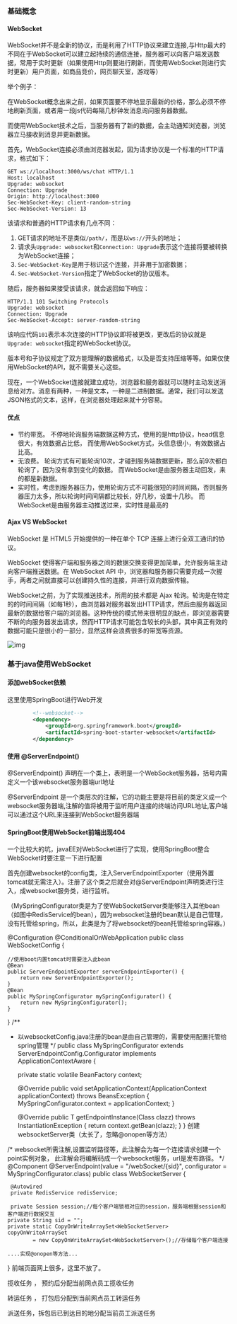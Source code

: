 ### 基础概念

#### WebSocket

 WebSocket并不是全新的协议，而是利用了HTTP协议来建立连接,与Http最大的不同在于WebSocket可以建立起持续的通信连接，服务器可以向客户端发送数据，常用于实时更新（如果使用Http则要进行刷新，而使用WebSocket则进行实时更新）用户页面，如商品竞价，网页聊天室，游戏等）

举个例子：

 在WebSocket概念出来之前，如果页面要不停地显示最新的价格，那么必须不停地刷新页面，或者用一段js代码每隔几秒钟发消息询问服务器数据。 

而使用WebSocket技术之后，当服务器有了新的数据，会主动通知浏览器，浏览器立马接收到消息并更新数据。

首先，WebSocket连接必须由浏览器发起，因为请求协议是一个标准的HTTP请求，格式如下：

```
GET ws://localhost:3000/ws/chat HTTP/1.1
Host: localhost
Upgrade: websocket
Connection: Upgrade
Origin: http://localhost:3000
Sec-WebSocket-Key: client-random-string
Sec-WebSocket-Version: 13
```

该请求和普通的HTTP请求有几点不同：

1. GET请求的地址不是类似`/path/`，而是以`ws://`开头的地址；
2. 请求头`Upgrade: websocket`和`Connection: Upgrade`表示这个连接将要被转换为WebSocket连接；
3. `Sec-WebSocket-Key`是用于标识这个连接，并非用于加密数据；
4. `Sec-WebSocket-Version`指定了WebSocket的协议版本。

随后，服务器如果接受该请求，就会返回如下响应：

```
HTTP/1.1 101 Switching Protocols
Upgrade: websocket
Connection: Upgrade
Sec-WebSocket-Accept: server-random-string
```

该响应代码`101`表示本次连接的HTTP协议即将被更改，更改后的协议就是`Upgrade: websocket`指定的WebSocket协议。

版本号和子协议规定了双方能理解的数据格式，以及是否支持压缩等等。如果仅使用WebSocket的API，就不需要关心这些。

现在，一个WebSocket连接就建立成功，浏览器和服务器就可以随时主动发送消息给对方。消息有两种，一种是文本，一种是二进制数据。通常，我们可以发送JSON格式的文本，这样，在浏览器处理起来就十分容易。

#### 优点

* 节约带宽。 不停地轮询服务端数据这种方式，使用的是http协议，head信息很大，有效数据占比低， 而使用WebSocket方式，头信息很小，有效数据占比高。
* 无浪费。 轮询方式有可能轮询10次，才碰到服务端数据更新，那么前9次都白轮询了，因为没有拿到变化的数据。 而WebSocket是由服务器主动回发，来的都是新数据。
*  实时性，考虑到服务器压力，使用轮询方式不可能很短的时间间隔，否则服务器压力太多，所以轮询时间间隔都比较长，好几秒，设置十几秒。 而WebSocket是由服务器主动推送过来，实时性是最高的 				 

#### Ajax VS WebSocket

WebSocket 是 HTML5 开始提供的一种在单个 TCP 连接上进行全双工通讯的协议。

WebSocket 使得客户端和服务器之间的数据交换变得更加简单，允许服务端主动向客户端推送数据。在 WebSocket API 中，浏览器和服务器只需要完成一次握手，两者之间就直接可以创建持久性的连接，并进行双向数据传输。

WebSocket之前，为了实现推送技术，所用的技术都是 Ajax  轮询。轮询是在特定的的时间间隔（如每1秒），由浏览器对服务器发出HTTP请求，然后由服务器返回最新的数据给客户端的浏览器。这种传统的模式带来很明显的缺点，即浏览器需要不断的向服务器发出请求，然而HTTP请求可能包含较长的头部，其中真正有效的数据可能只是很小的一部分，显然这样会浪费很多的带宽等资源。

 ![img](https://www.runoob.com/wp-content/uploads/2016/03/ws.png) 

### 基于java使用WebSocket

#### 添加webSocket依赖

这里使用SpringBoot进行Web开发

```xml
        <!--websocket-->
        <dependency>
            <groupId>org.springframework.boot</groupId>
            <artifactId>spring-boot-starter-websocket</artifactId>
        </dependency>
```

#### 使用 @ServerEndpoint() 

@ServerEndpoint() 声明在一个类上，表明是一个WebSocket服务器，括号内需定义一个该websocket服务器端url地址

 @ServerEndpoint 是一个类层次的注解，它的功能主要是将目前的类定义成一个websocket服务器端,注解的值将被用于监听用户连接的终端访问URL地址,客户端可以通过这个URL来连接到WebSocket服务器端

#### SpringBoot使用WebSocket前端出现404

一个比较大的坑，javaEE对WebSocket进行了实现，使用SpringBoot整合WebSocket时要注意一下进行配置

首先创建websocket的config类，注入ServerEndpointExporter（使用外置tomcat就无需注入）。注册了这个类之后就会对@ServerEndpoint声明类进行注入，成websocket服务类，进行监听。

（MySpringConfigurator类是为了使WebSocketServer类能够注入其他bean（如图中RedisService的bean），因为websocket注册的bean默认是自己管理，没有托管给spring，所以，此类是为了将websocket的bean托管给spring容器。）

@Configuration
@ConditionalOnWebApplication
public class WebSocketConfig  {

    //使用boot内置tomcat时需要注入此bean
    @Bean
    public ServerEndpointExporter serverEndpointExporter() {
        return new ServerEndpointExporter();
    }
    @Bean
    public MySpringConfigurator mySpringConfigurator() {
        return new MySpringConfigurator();
    }

}
/**
 *  以websocketConfig.java注册的bean是由自己管理的，需要使用配置托管给spring管理
 */
public class MySpringConfigurator extends ServerEndpointConfig.Configurator implements ApplicationContextAware {

    private static volatile BeanFactory context;

    @Override
    public void setApplicationContext(ApplicationContext applicationContext) throws BeansException {
        MySpringConfigurator.context = applicationContext;
    }

    @Override
    public <T> T getEndpointInstance(Class<T> clazz) throws InstantiationException {
        return context.getBean(clazz);
    }
}
创建websocketServer类（太长了，忽略@onopen等方法）

/*
    websocket所需注解,设置监听路径等，此注解会为每一个连接请求创建一个point实例对象，
    此注解会将编解码成一个websocket服务，url是发布路径。
 */
@Component
@ServerEndpoint(value = "/webSocket/{sid}", configurator = MySpringConfigurator.class)
public class WebSocketServer {

     @Autowired
     private RedisService redisService;
     
     private Session session;//每个客户端锁相对应的session，服务端根据session和客户端进行数据交互
    private String sid = "";
    private static CopyOnWriteArraySet<WebSocketServer> copyOnWriteArraySet
            = new CopyOnWriteArraySet<WebSocketServer>();//存储每个客户端连接
    
    ....实现@onopen等方法...

}
前端页面网上很多，这里不放了。









揽收任务 ， 预约后分配当前网点员工揽收任务

转运任务 ，  打包后分配到当前网点员工转运任务

派送任务，拆包后已到达目的地分配当前员工派送任务  


